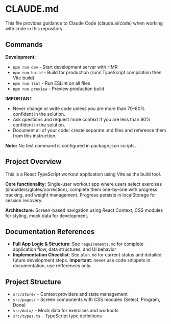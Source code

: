 # CLAUDE.md

This file provides guidance to Claude Code (claude.ai/code) when working with code in this repository.

## Commands

**Development:**
- `npm run dev` - Start development server with HMR
- `npm run build` - Build for production (runs TypeScript compilation then Vite build)
- `npm run lint` - Run ESLint on all files
- `npm run preview` - Preview production build

**IMPORTANT**
- Never change or write code unless you are more than 70–80% confident in the solution.
- Ask questions and request more context if you are less than 80% confident in the solution.
- Document all of your code: create separate .md files and reference them from this instruction.

**Note:** No test command is configured in package.json scripts.

## Project Overview

This is a React TypeScript workout application using Vite as the build tool. 

**Core functionality:** Single-user workout app where users select exercises (shoulders/glutes/correction), complete them one-by-one with progress tracking, and weight management. Progress persists in localStorage for session recovery.

**Architecture:** Screen-based navigation using React Context, CSS modules for styling, mock data for development.

## Documentation References

- **Full App Logic & Structure**: See `requirements.md` for complete application flow, data structures, and UI behavior
- **Implementation Checklist**: See `plan.md` for current status and detailed future development steps.
**Important**: never use code snippets in documentation, use refferences only.

## Project Structure
- `src/store/` - Context providers and state management
- `src/pages/` - Screen components with CSS modules (Select, Program, Done)
- `src/data/` - Mock data for exercises and workouts  
- `src/types.ts` - TypeScript type definitions